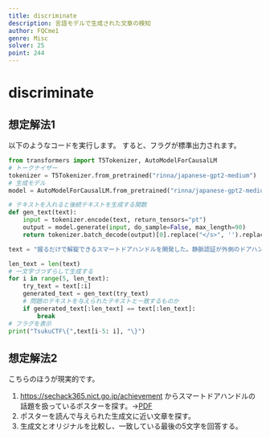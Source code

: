 ```yaml
---
title: discriminate
description: 言語モデルで生成された文章の検知
author: FQCme1
genre: Misc
solver: 25
point: 244
---
```


# discriminate

## 想定解法1
以下のようなコードを実行します。 すると、フラグが標準出力されます。

```python
from transformers import T5Tokenizer, AutoModelForCausalLM
# トークナイザー
tokenizer = T5Tokenizer.from_pretrained("rinna/japanese-gpt2-medium")
# 生成モデル
model = AutoModelForCausalLM.from_pretrained("rinna/japanese-gpt2-medium")

# テキストを入れると後続テキストを生成する関数
def gen_text(text):
    input = tokenizer.encode(text, return_tensors="pt")
    output = model.generate(input, do_sample=False, max_length=90)
    return tokenizer.batch_decode(output)[0].replace("</s>", '').replace(" ",'')

text = "握るだけで解錠できるスマートドアハンドルを開発した。静脈認証が外側のドアハンドルに埋め込まれている。静脈認証は、身体の内部にある静脈パターンを読み取り、そのパターンに合致するドアハンドルを自動的に開く。スマートドアハンドルは、ドアハンドルの内側に内蔵されたセンサーが、ドアハンドルの開閉を検知して、自動的に開閉する。"

len_text = len(text)
# 一文字づつずらして生成する
for i in range(5, len_text):
    try_text = text[:i]
    generated_text = gen_text(try_text)
    # 問題のテキストを与えられたテキストと一致するものか
    if generated_text[:len_text] == text[:len_text]:
        break
# フラグを表示
print("TsukuCTF\{",text[i-5: i], "\}")
```

## 想定解法2

こちらのほうが現実的です。
1. https://sechack365.nict.go.jp/achievement からスマートドアハンドルの話題を扱っているポスターを探す。→[PDF](https://sechack365.nict.go.jp/achievement/2020/pdf/2020_08.pdf)
2. ポスターを読んで与えられた生成文に近い文章を探す。
3. 生成文とオリジナルを比較し、一致している最後の5文字を回答する。